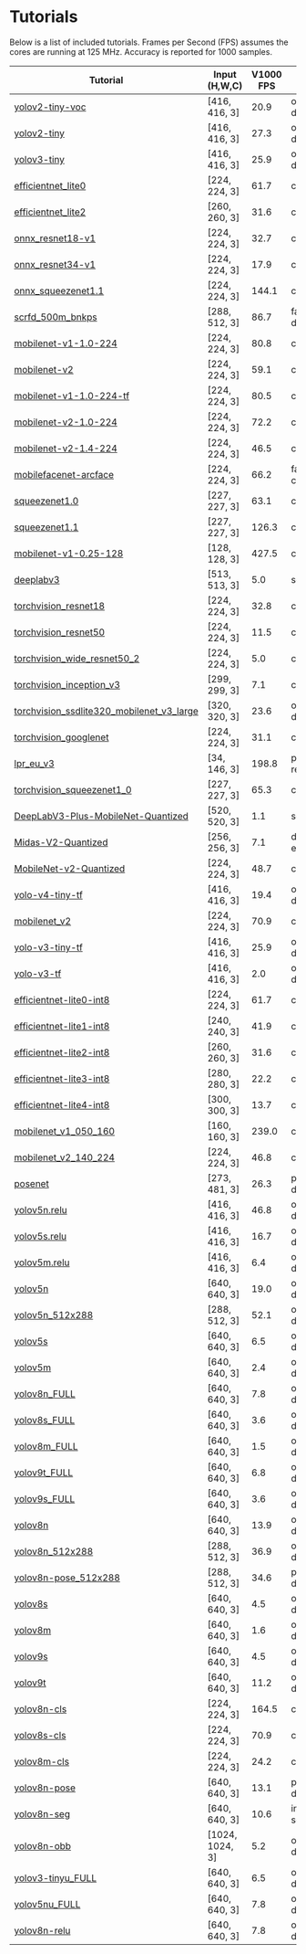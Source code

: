 
# Tutorials

Below is a list of included tutorials. Frames per Second (FPS) assumes the cores are running at 125 MHz.
Accuracy is reported for 1000 samples.

<div class="acc_vnnx">

| Tutorial | Input (H,W,C) | V1000 FPS | Task  | Metric | TFLITE | VNNX |
| ------------- |-----------------|-------|---------------|--------------|------------|-----------|
|[yolov2-tiny-voc](darknet/yolov2-tiny-voc/yolov2-tiny-voc.sh)|[416, 416, 3]|20.9|object detection||||
|[yolov2-tiny](darknet/yolov2-tiny/yolov2-tiny.sh)|[416, 416, 3]|27.3|object detection||||
|[yolov3-tiny](darknet/yolov3-tiny/yolov3-tiny.sh)|[416, 416, 3]|25.9|object detection|mAP⁵⁰⁻⁹⁵|10.9|10.9|
|[efficientnet_lite0](mediapipe/efficientnet_lite0/efficientnet_lite0.sh)|[224, 224, 3]|61.7|classification|Top1|70.5|70.2|
|[efficientnet_lite2](mediapipe/efficientnet_lite2/efficientnet_lite2.sh)|[260, 260, 3]|31.6|classification|Top1|70.7|71.3|
|[onnx_resnet18-v1](onnx/onnx_resnet18-v1/onnx_resnet18-v1.sh)|[224, 224, 3]|32.7|classification|Top1|69.3|68.8|
|[onnx_resnet34-v1](onnx/onnx_resnet34-v1/onnx_resnet34-v1.sh)|[224, 224, 3]|17.9|classification|Top1|72.6|72.1|
|[onnx_squeezenet1.1](onnx/onnx_squeezenet1.1/onnx_squeezenet1.1.sh)|[224, 224, 3]|144.1|classification|Top1|54.0|54.0|
|[scrfd_500m_bnkps](onnx/scrfd_500m_bnkps/scrfd_500m_bnkps.sh)|[288, 512, 3]|86.7|face detection||||
|[mobilenet-v1-1.0-224](openvino/mobilenet-v1-1.0-224/mobilenet-v1-1.0-224.sh)|[224, 224, 3]|80.8|classification|Top1|69.6|70.3|
|[mobilenet-v2](openvino/mobilenet-v2/mobilenet-v2.sh)|[224, 224, 3]|59.1|classification|Top1|69.9|68.9|
|[mobilenet-v1-1.0-224-tf](openvino/mobilenet-v1-1.0-224-tf/mobilenet-v1-1.0-224-tf.sh)|[224, 224, 3]|80.5|classification|Top1|69.8|69.7|
|[mobilenet-v2-1.0-224](openvino/mobilenet-v2-1.0-224/mobilenet-v2-1.0-224.sh)|[224, 224, 3]|72.2|classification|Top1|69.9|70.6|
|[mobilenet-v2-1.4-224](openvino/mobilenet-v2-1.4-224/mobilenet-v2-1.4-224.sh)|[224, 224, 3]|46.5|classification|Top1|75.4|74.3|
|[mobilefacenet-arcface](openvino/mobilefacenet-arcface/mobilefacenet-arcface.sh)|[224, 224, 3]|66.2|face comparison||||
|[squeezenet1.0](openvino/squeezenet1.0/squeezenet1.0.sh)|[227, 227, 3]|63.1|classification|Top1|56.4|55.4|
|[squeezenet1.1](openvino/squeezenet1.1/squeezenet1.1.sh)|[227, 227, 3]|126.3|classification|Top1|56.5|56.6|
|[mobilenet-v1-0.25-128](openvino/mobilenet-v1-0.25-128/mobilenet-v1-0.25-128.sh)|[128, 128, 3]|427.5|classification|Top1|20.8|20.1|
|[deeplabv3](openvino/deeplabv3/deeplabv3.sh)|[513, 513, 3]|5.0|segmentation||||
|[torchvision_resnet18](pytorch/torchvision_resnet18/torchvision_resnet18.sh)|[224, 224, 3]|32.8|classification|Top1|69.0|68.7|
|[torchvision_resnet50](pytorch/torchvision_resnet50/torchvision_resnet50.sh)|[224, 224, 3]|11.5|classification|Top1|80.8|80.7|
|[torchvision_wide_resnet50_2](pytorch/torchvision_wide_resnet50_2/torchvision_wide_resnet50_2.sh)|[224, 224, 3]|5.0|classification|Top1|81.3|81.0|
|[torchvision_inception_v3](pytorch/torchvision_inception_v3/torchvision_inception_v3.sh)|[299, 299, 3]|7.1|classification|Top1|78.0|74.7|
|[torchvision_ssdlite320_mobilenet_v3_large](pytorch/torchvision_ssdlite320_mobilenet_v3_large/torchvision_ssdlite320_mobilenet_v3_large.sh)|[320, 320, 3]|23.6|object detection||||
|[torchvision_googlenet](pytorch/torchvision_googlenet/torchvision_googlenet.sh)|[224, 224, 3]|31.1|classification|Top1|62.5|61.9|
|[lpr_eu_v3](pytorch/lpr_eu_v3/lpr_eu_v3.sh)|[34, 146, 3]|198.8|plate recognition||||
|[torchvision_squeezenet1_0](pytorch/torchvision_squeezenet1_0/torchvision_squeezenet1_0.sh)|[227, 227, 3]|65.3|classification|Top1|58.6|59.3|
|[DeepLabV3-Plus-MobileNet-Quantized](qualcomm/DeepLabV3-Plus-MobileNet-Quantized/DeepLabV3-Plus-MobileNet-Quantized.sh)|[520, 520, 3]|1.1|segmentation||||
|[Midas-V2-Quantized](qualcomm/Midas-V2-Quantized/Midas-V2-Quantized.sh)|[256, 256, 3]|7.1|depth estimation||||
|[MobileNet-v2-Quantized](qualcomm/MobileNet-v2-Quantized/MobileNet-v2-Quantized.sh)|[224, 224, 3]|48.7|classification|Top1|69.0|70.6|
|[yolo-v4-tiny-tf](tensorflow/yolo-v4-tiny-tf/yolo-v4-tiny-tf.sh)|[416, 416, 3]|19.4|object detection|mAP⁵⁰⁻⁹⁵|12.3|12.4|
|[mobilenet_v2](tensorflow/mobilenet_v2/mobilenet_v2.sh)|[224, 224, 3]|70.9|classification|Top1|70.2|70.1|
|[yolo-v3-tiny-tf](tensorflow/yolo-v3-tiny-tf/yolo-v3-tiny-tf.sh)|[416, 416, 3]|25.9|object detection|mAP⁵⁰⁻⁹⁵|10.9|11.1|
|[yolo-v3-tf](tensorflow/yolo-v3-tf/yolo-v3-tf.sh)|[416, 416, 3]|2.0|object detection|mAP⁵⁰⁻⁹⁵|34.4|34.2|
|[efficientnet-lite0-int8](tensorflow/efficientnet-lite0-int8/efficientnet-lite0-int8.sh)|[224, 224, 3]|61.7|classification|Top1|70.5|70.2|
|[efficientnet-lite1-int8](tensorflow/efficientnet-lite1-int8/efficientnet-lite1-int8.sh)|[240, 240, 3]|41.9|classification|Top1|72.3|71.9|
|[efficientnet-lite2-int8](tensorflow/efficientnet-lite2-int8/efficientnet-lite2-int8.sh)|[260, 260, 3]|31.6|classification|Top1|71.1|71.3|
|[efficientnet-lite3-int8](tensorflow/efficientnet-lite3-int8/efficientnet-lite3-int8.sh)|[280, 280, 3]|22.2|classification|Top1|76.6|76.0|
|[efficientnet-lite4-int8](tensorflow/efficientnet-lite4-int8/efficientnet-lite4-int8.sh)|[300, 300, 3]|13.7|classification|Top1|77.8|77.8|
|[mobilenet_v1_050_160](tensorflow/mobilenet_v1_050_160/mobilenet_v1_050_160.sh)|[160, 160, 3]|239.0|classification|Top1|49.6|49.6|
|[mobilenet_v2_140_224](tensorflow/mobilenet_v2_140_224/mobilenet_v2_140_224.sh)|[224, 224, 3]|46.8|classification|Top1|75.5|75.7|
|[posenet](tensorflow/posenet/posenet.sh)|[273, 481, 3]|26.3|pose detection||||
|[yolov5n.relu](ultralytics/yolov5n.relu/yolov5n.relu.sh)|[416, 416, 3]|46.8|object detection|mAP⁵⁰⁻⁹⁵|19.2|19.0|
|[yolov5s.relu](ultralytics/yolov5s.relu/yolov5s.relu.sh)|[416, 416, 3]|16.7|object detection|mAP⁵⁰⁻⁹⁵|31.6|31.5|
|[yolov5m.relu](ultralytics/yolov5m.relu/yolov5m.relu.sh)|[416, 416, 3]|6.4|object detection||||
|[yolov5n](ultralytics/yolov5n/yolov5n.sh)|[640, 640, 3]|19.0|object detection|mAP|22.1|21.7|
|[yolov5n_512x288](ultralytics/yolov5n_512x288/yolov5n_512x288.sh)|[288, 512, 3]|52.1|object detection||||
|[yolov5s](ultralytics/yolov5s/yolov5s.sh)|[640, 640, 3]|6.5|object detection|mAP⁵⁰⁻⁹⁵|31.9|31.6|
|[yolov5m](ultralytics/yolov5m/yolov5m.sh)|[640, 640, 3]|2.4|object detection|mAP⁵⁰⁻⁹⁵|41.1|41.2|
|[yolov8n_FULL](ultralytics/yolov8n_FULL/yolov8n_FULL.sh)|[640, 640, 3]|7.8|object detection|mAP⁵⁰⁻⁹⁵|35.4|35.5|
|[yolov8s_FULL](ultralytics/yolov8s_FULL/yolov8s_FULL.sh)|[640, 640, 3]|3.6|object detection|mAP⁵⁰⁻⁹⁵|43.7|43.6|
|[yolov8m_FULL](ultralytics/yolov8m_FULL/yolov8m_FULL.sh)|[640, 640, 3]|1.5|object detection||||
|[yolov9t_FULL](ultralytics/yolov9t_FULL/yolov9t_FULL.sh)|[640, 640, 3]|6.8|object detection|mAP⁵⁰⁻⁹⁵|35.5|35.1|
|[yolov9s_FULL](ultralytics/yolov9s_FULL/yolov9s_FULL.sh)|[640, 640, 3]|3.6|object detection|mAP⁵⁰⁻⁹⁵|44.3|43.6|
|[yolov8n](ultralytics/yolov8n/yolov8n.sh)|[640, 640, 3]|13.9|object detection|mAP⁵⁰⁻⁹⁵|37.4|37.4|
|[yolov8n_512x288](ultralytics/yolov8n_512x288/yolov8n_512x288.sh)|[288, 512, 3]|36.9|object detection||||
|[yolov8n-pose_512x288](ultralytics/yolov8n-pose_512x288/yolov8n-pose_512x288.sh)|[288, 512, 3]|34.6|pose detection||||
|[yolov8s](ultralytics/yolov8s/yolov8s.sh)|[640, 640, 3]|4.5|object detection|mAP⁵⁰⁻⁹⁵|46.8|46.9|
|[yolov8m](ultralytics/yolov8m/yolov8m.sh)|[640, 640, 3]|1.6|object detection||||
|[yolov9s](ultralytics/yolov9s/yolov9s.sh)|[640, 640, 3]|4.5|object detection|mAP⁵⁰⁻⁹⁵|47.8|47.8|
|[yolov9t](ultralytics/yolov9t/yolov9t.sh)|[640, 640, 3]|11.2|object detection|mAP⁵⁰⁻⁹⁵|37.9|37.7|
|[yolov8n-cls](ultralytics/yolov8n-cls/yolov8n-cls.sh)|[224, 224, 3]|164.5|classification|Top1|61.6|61.3|
|[yolov8s-cls](ultralytics/yolov8s-cls/yolov8s-cls.sh)|[224, 224, 3]|70.9|classification|Top1|72.6|72.1|
|[yolov8m-cls](ultralytics/yolov8m-cls/yolov8m-cls.sh)|[224, 224, 3]|24.2|classification|Top1|73.0|73.1|
|[yolov8n-pose](ultralytics/yolov8n-pose/yolov8n-pose.sh)|[640, 640, 3]|13.1|pose detection||||
|[yolov8n-seg](ultralytics/yolov8n-seg/yolov8n-seg.sh)|[640, 640, 3]|10.6|instance segmentation||||
|[yolov8n-obb](ultralytics/yolov8n-obb/yolov8n-obb.sh)|[1024, 1024, 3]|5.2|obb detection||||
|[yolov3-tinyu_FULL](ultralytics/yolov3-tinyu_FULL/yolov3-tinyu_FULL.sh)|[640, 640, 3]|6.5|object detection|mAP⁵⁰⁻⁹⁵|29.6|29.5|
|[yolov5nu_FULL](ultralytics/yolov5nu_FULL/yolov5nu_FULL.sh)|[640, 640, 3]|7.8|object detection|mAP⁵⁰⁻⁹⁵|33.2|32.7|
|[yolov8n-relu](vectorblox/yolov8n-relu/yolov8n-relu.sh)|[640, 640, 3]|7.8|object detection|mAP⁵⁰⁻⁹⁵|46.0|44.8|


</div>

